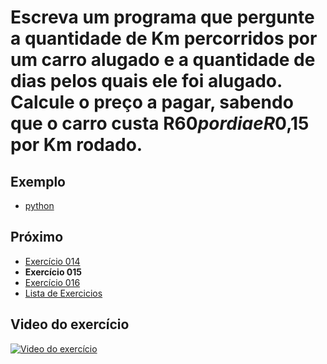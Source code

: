 # Escreva um programa que pergunte a quantidade de Km percorridos por um carro alugado e a quantidade de dias pelos quais ele foi alugado. Calcule o preço a pagar, sabendo que o carro custa R$60 por dia e R$0,15 por Km rodado.

## Exemplo

- [python](python)

## Próximo

- [Exercício 014](../014)
- **Exercício 015**
- [Exercício 016](../016)
- [Lista de Exercicios](../)

## Video do exercício

[![Video do exercício](https://img.youtube.com/vi/I4NYUeetLAc/maxresdefault.jpg)](https://youtu.be/I4NYUeetLAc)
